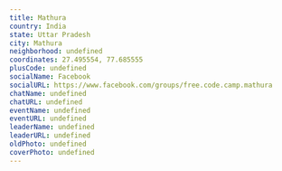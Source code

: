 ```yaml
---
title: Mathura
country: India
state: Uttar Pradesh
city: Mathura
neighborhood: undefined
coordinates: 27.495554, 77.685555
plusCode: undefined
socialName: Facebook
socialURL: https://www.facebook.com/groups/free.code.camp.mathura
chatName: undefined
chatURL: undefined
eventName: undefined
eventURL: undefined
leaderName: undefined
leaderURL: undefined
oldPhoto: undefined
coverPhoto: undefined
---
```

